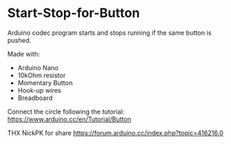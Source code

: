 # Start-Stop-for-Button
Arduino codec program starts and stops running if the same button is pushed.

Made with:
- Arduino Nano
- 10kOhm resistor
- Momentary Button
- Hook-up wires
- Breadboard

Connect the circle following the tutorial: https://www.arduino.cc/en/Tutorial/Button

THX NickPK for share https://forum.arduino.cc/index.php?topic=416216.0

